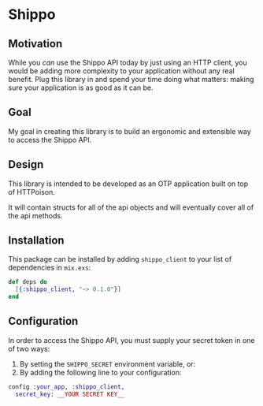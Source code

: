 # Shippo

## Motivation

While you _can_ use the Shippo API today by just using an HTTP client, you would be
adding more complexity to your application without any real benefit. Plug this library
in and spend your time doing what matters: making sure your application is as good as it can be.

## Goal

My goal in creating this library is to build an ergonomic and extensible way to access the Shippo API.
 
## Design

This library is intended to be developed as an OTP application built on top of
HTTPoison.

It will contain structs for all of the api objects and will eventually cover all of the api methods.

## Installation

This package can be installed by adding `shippo_client` to your list of dependencies in `mix.exs`:

```elixir
def deps do
  [{:shippo_client, "~> 0.1.0"}]
end
```

## Configuration

In order to access the Shippo API, you must supply your secret token in one of two ways:

1. By setting the `SHIPPO_SECRET` environment variable, or:
2. By adding the following line to your configuration:
```elixir
config :your_app, :shippo_client,
  secret_key: __YOUR SECRET KEY__
```
